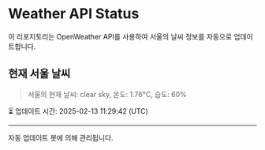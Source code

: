 
# Weather API Status

이 리포지토리는 OpenWeather API를 사용하여 서울의 날씨 정보를 자동으로 업데이트합니다.

## 현재 서울 날씨
> 서울의 현재 날씨: clear sky, 온도: 1.76°C, 습도: 60%

⏳ 업데이트 시간: 2025-02-13 11:29:42 (UTC)

---
자동 업데이트 봇에 의해 관리됩니다.

